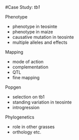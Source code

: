 #Case Study: *tb1*

Phenotype

* phenotype in teosinte
* phenotype in maize
* causative mutation in teosinte
* multiple alleles and effects

Mapping

* mode of action
* complementation
* QTL
* fine mapping

Popgen

* selection on tb1
* standing variation in teosinte
* introgression

Phylogenetics

* role in other grasses
* orthology etc.